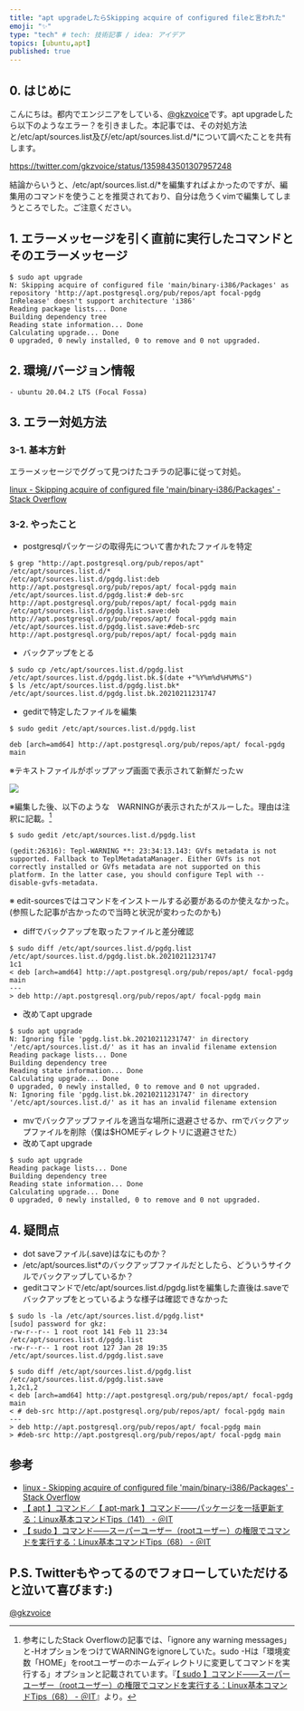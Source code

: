 ```yaml
---
title: "apt upgradeしたらSkipping acquire of configured fileと言われた"
emoji: "✨"
type: "tech" # tech: 技術記事 / idea: アイデア
topics: [ubuntu,apt]
published: true
---
```


## 0. はじめに
こんにちは。都内でエンジニアをしている、[@gkzvoice](https://twitter.com/gkzvoice)です。apt upgradeしたら以下のようなエラー？を引きました。本記事では、その対処方法と/etc/apt/sources.list及び/etc/apt/sources.list.d/\*について調べたことを共有します。

https://twitter.com/gkzvoice/status/1359843501307957248

結論からいうと、/etc/apt/sources.list.d/\*を編集すればよかったのですが、編集用のコマンドを使うことを推奨されており、自分は危うくvimで編集してしまうところでした。ご注意ください。

## 1. エラーメッセージを引く直前に実行したコマンドとそのエラーメッセージ

```
$ sudo apt upgrade
N: Skipping acquire of configured file 'main/binary-i386/Packages' as repository 'http://apt.postgresql.org/pub/repos/apt focal-pgdg InRelease' doesn't support architecture 'i386'
Reading package lists... Done
Building dependency tree       
Reading state information... Done
Calculating upgrade... Done
0 upgraded, 0 newly installed, 0 to remove and 0 not upgraded.
```

## 2. 環境/バージョン情報
```
- ubuntu 20.04.2 LTS (Focal Fossa)
```

## 3. エラー対処方法

### 3-1. 基本方針
エラーメッセージでググって見つけたコチラの記事に従って対処。

[linux - Skipping acquire of configured file 'main/binary-i386/Packages' - Stack Overflow](https://stackoverflow.com/questions/61523447/skipping-acquire-of-configured-file-main-binary-i386-packages)

### 3-2. やったこと

- postgresqlパッケージの取得先について書かれたファイルを特定
```
$ grep "http://apt.postgresql.org/pub/repos/apt" /etc/apt/sources.list.d/*
/etc/apt/sources.list.d/pgdg.list:deb http://apt.postgresql.org/pub/repos/apt/ focal-pgdg main
/etc/apt/sources.list.d/pgdg.list:# deb-src http://apt.postgresql.org/pub/repos/apt/ focal-pgdg main
/etc/apt/sources.list.d/pgdg.list.save:deb http://apt.postgresql.org/pub/repos/apt/ focal-pgdg main
/etc/apt/sources.list.d/pgdg.list.save:#deb-src http://apt.postgresql.org/pub/repos/apt/ focal-pgdg main
```
- バックアップをとる
```
$ sudo cp /etc/apt/sources.list.d/pgdg.list /etc/apt/sources.list.d/pgdg.list.bk.$(date +"%Y%m%d%H%M%S")
$ ls /etc/apt/sources.list.d/pgdg.list.bk*
/etc/apt/sources.list.d/pgdg.list.bk.20210211231747
```

- geditで特定したファイルを編集
```
$ sudo gedit /etc/apt/sources.list.d/pgdg.list

deb [arch=amd64] http://apt.postgresql.org/pub/repos/apt/ focal-pgdg main
```
※テキストファイルがポップアップ画面で表示されて新鮮だったｗ

![](https://storage.googleapis.com/zenn-user-upload/a3reo6gdik0bnpqdbwn7trq1k1bs)

※編集した後、以下のような　WARNINGが表示されたがスルーした。理由は注釈に記載。[^1]

```
$ sudo gedit /etc/apt/sources.list.d/pgdg.list

(gedit:26316): Tepl-WARNING **: 23:34:13.143: GVfs metadata is not supported. Fallback to TeplMetadataManager. Either GVfs is not correctly installed or GVfs metadata are not supported on this platform. In the latter case, you should configure Tepl with --disable-gvfs-metadata.
```

※ edit-sourcesではコマンドをインストールする必要があるのか使えなかった。(参照した記事が古かったので当時と状況が変わったのかも)

- diffでバックアップを取ったファイルと差分確認
```
$ sudo diff /etc/apt/sources.list.d/pgdg.list /etc/apt/sources.list.d/pgdg.list.bk.20210211231747 
1c1
< deb [arch=amd64] http://apt.postgresql.org/pub/repos/apt/ focal-pgdg main
---
> deb http://apt.postgresql.org/pub/repos/apt/ focal-pgdg main
```

- 改めてapt upgrade
```
$ sudo apt upgrade
N: Ignoring file 'pgdg.list.bk.20210211231747' in directory '/etc/apt/sources.list.d/' as it has an invalid filename extension
Reading package lists... Done
Building dependency tree       
Reading state information... Done
Calculating upgrade... Done
0 upgraded, 0 newly installed, 0 to remove and 0 not upgraded.
N: Ignoring file 'pgdg.list.bk.20210211231747' in directory '/etc/apt/sources.list.d/' as it has an invalid filename extension
```

- mvでバックアップファイルを適当な場所に退避させるか、rmでバックアップファイルを削除（僕は$HOMEディレクトリに退避させた）
- 改めてapt upgrade

```
$ sudo apt upgrade
Reading package lists... Done
Building dependency tree       
Reading state information... Done
Calculating upgrade... Done
0 upgraded, 0 newly installed, 0 to remove and 0 not upgraded.
```

## 4. 疑問点
- dot saveファイル(.save)はなにものか？
- /etc/apt/sources.list\*のバックアップファイルだとしたら、どういうサイクルでバックアップしているか？
- geditコマンドで/etc/apt/sources.list.d/pgdg.listを編集した直後は.saveでバックアップをとっているような様子は確認できなかった
```
$ sudo ls -la /etc/apt/sources.list.d/pgdg.list*
[sudo] password for gkz: 
-rw-r--r-- 1 root root 141 Feb 11 23:34 /etc/apt/sources.list.d/pgdg.list
-rw-r--r-- 1 root root 127 Jan 28 19:35 /etc/apt/sources.list.d/pgdg.list.save

$ sudo diff /etc/apt/sources.list.d/pgdg.list /etc/apt/sources.list.d/pgdg.list.save 
1,2c1,2
< deb [arch=amd64] http://apt.postgresql.org/pub/repos/apt/ focal-pgdg main
< # deb-src http://apt.postgresql.org/pub/repos/apt/ focal-pgdg main
---
> deb http://apt.postgresql.org/pub/repos/apt/ focal-pgdg main
> #deb-src http://apt.postgresql.org/pub/repos/apt/ focal-pgdg main
```

## 参考
- [linux - Skipping acquire of configured file 'main/binary-i386/Packages' - Stack Overflow](https://stackoverflow.com/questions/61523447/skipping-acquire-of-configured-file-main-binary-i386-packages)
- [【 apt 】コマンド／【 apt-mark 】コマンド――パッケージを一括更新する：Linux基本コマンドTips（141） - ＠IT](https://www.atmarkit.co.jp/ait/articles/1709/07/news016.html)
- [【 sudo 】コマンド――スーパーユーザー（rootユーザー）の権限でコマンドを実行する：Linux基本コマンドTips（68） - ＠IT](https://www.atmarkit.co.jp/ait/articles/1611/28/news036.html)

## P.S. Twitterもやってるのでフォローしていただけると泣いて喜びます:)
[@gkzvoice](https://twitter.com/gkzvoice)


[^1]: 参考にしたStack Overflowの記事では、「ignore any warning messages」と-HオプションをつけてWARNINGをignoreしていた。sudo -Hは「環境変数「HOME」をrootユーザーのホームディレクトリに変更してコマンドを実行する」オプションと記載されています。『[【 sudo 】コマンド――スーパーユーザー（rootユーザー）の権限でコマンドを実行する：Linux基本コマンドTips（68） - ＠IT](https://www.atmarkit.co.jp/ait/articles/1611/28/news036.html)』より。